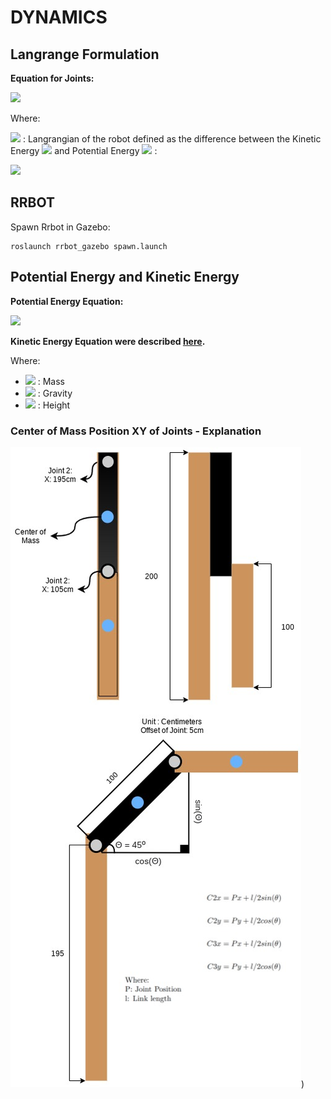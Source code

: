 # DYNAMICS

## Langrange Formulation

**Equation for Joints:**

<img src="https://latex.codecogs.com/svg.image?\tau_i=\frac{d}{dt}\frac{\partial \mathcal{L}}{\partial \dot q_i}-\frac{\partial \mathcal{L}}{\partial q_i}"/>

Where:

<img src="https://latex.codecogs.com/svg.image?\mathcal{L}"/> : Langrangian of the robot defined as the difference between the Kinetic Energy <img src="https://latex.codecogs.com/svg.image?\mathcal{L} = \tau"/> and Potential Energy <img src="https://latex.codecogs.com/svg.image?V"/> :

<img src="https://latex.codecogs.com/svg.image?\mathcal{L} = \tau-V"/>

## RRBOT

Spawn Rrbot in Gazebo:
```
roslaunch rrbot_gazebo spawn.launch
```

## Potential Energy and Kinetic Energy

**Potential Energy Equation:**

<img src="https://latex.codecogs.com/svg.image?E_p = mgh"/>

**Kinetic Energy Equation were described [here](Box.md).**

Where:
+ <img src="https://latex.codecogs.com/svg.image?m"/> : Mass
+ <img src="https://latex.codecogs.com/svg.image?g"/> : Gravity
+ <img src="https://latex.codecogs.com/svg.image?h"/> : Height

### Center of Mass Position XY of Joints - Explanation

![Center of Mass Location](Images/CenterPosition.jpg))



